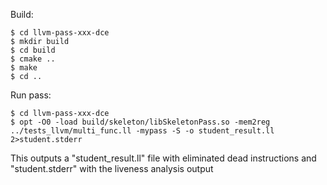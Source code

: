 Build:

    $ cd llvm-pass-xxx-dce
    $ mkdir build
    $ cd build
    $ cmake ..
    $ make
    $ cd ..

Run pass:

    $ cd llvm-pass-xxx-dce
    $ opt -O0 -load build/skeleton/libSkeletonPass.so -mem2reg ../tests_llvm/multi_func.ll -mypass -S -o student_result.ll 2>student.stderr


This outputs a "student_result.ll" file with eliminated dead instructions and "student.stderr" with the liveness analysis output
